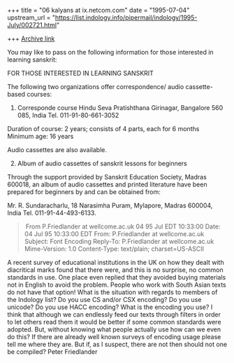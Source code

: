 +++
title = "06 kalyans at ix.netcom.com"
date = "1995-07-04"
upstream_url = "https://list.indology.info/pipermail/indology/1995-July/002721.html"

+++
[Archive link](https://list.indology.info/pipermail/indology/1995-July/002721.html)

You may like to pass on the following information for 
those interested in learning sanskrit:

FOR THOSE INTERESTED IN LEARNING SANSKRIT

The following two organizations offer correspondence/
audio cassette-based courses:

1. Corresponde course
Hindu Seva Pratishthana
Girinagar, Bangalore 560 085, India
Tel. 011-91-80-661-3052

Duration of course: 2 years; 
consists of 4 parts, each for 6 months
Minimum age: 16 years

Audio cassettes are also available.

2. Album of audio cassettes of sanskrit lessons for 
beginners

Through the support provided by Sanskrit Education 
Society, Madras 600018, an album of audio cassettes 
and printed literature have been prepared for 
beginners by and can be obtained from:

Mr. R. Sundaracharlu,
18 Narasimha Puram,
Mylapore, Madras 600004, India
Tel. 011-91-44-493-6133.



> From P.Friedlander at wellcome.ac.uk 04 95 Jul EDT 10:33:00
Date: 04 Jul 95 10:33:00 EDT
From: P.Friedlander at wellcome.ac.uk
Subject: Font Encoding
Reply-To: P.Friedlander at wellcome.ac.uk
Mime-Version: 1.0
Content-Type: text/plain; charset=US-ASCII

A recent survey of educational institutions in the UK on how they dealt with 
diacritical marks found that there were, and this is no surprise, no common 
standards in use. One place even replied that they avoided buying materials 
not in English to avoid the problem. People who work with South Asian texts 
do not have that option!
What is the situation with regards to members of the Indology list? 
Do you use CS and/or CSX encoding? Do you use unicode?
Do you use HACC encoding? What is the encoding you use?
I think that although we can endlessly feed our texts through filters in 
order to let others read them it would be better if some common standards 
were adopted. But, without knowing what people actually use how can we even 
do this? If there are already well known surveys of encoding usage please 
tell me where they are. But if, as I suspect, there are not then should not 
one be compiled?
Peter Friedlander 





